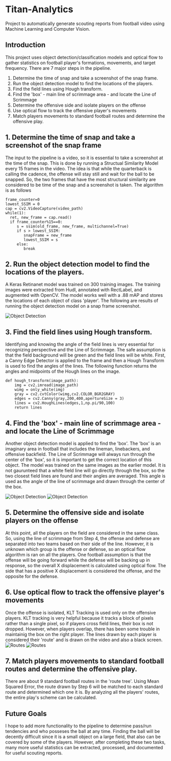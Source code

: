 # Titan-Analytics
Project to automatically generate scouting reports from football video using Machine Learning and Computer Vision. 

## Introduction
This project uses object detection/classification models and optical flow to gather statistics on football player's formations, movements, and target frequency. There are 7 major steps in the pipeline. 

1. Determine the time of snap and take a screenshot of the snap frame. 
2. Run the object detection model to find the locations of the players. 
3. Find the field lines using Hough transform.
4. Find the 'box' - main line of scrimmage area - and locate the Line of Scrimmage
5. Determine the offensive side and isolate players on the offense
6. Use optical flow to track the offensive player's movements
7. Match players movements to standard football routes and determine the offensive play. 

## 1. Determine the time of snap and take a screenshot of the snap frame

The input to the pipeline is a video, so it is essential to take a screenshot at the time of the snap. This is done by running a Structual Similarity Model every 15 frames in the video. The idea is that while the quarterback is calling the cadence, the offense will stay still and wait for the ball to be snapped. So, the two frames that have the most structural similarity are considered to be time of the snap and a screenshot is taken. The algorithm is as follows 
```
frame_counter=0
lowest_SSIM = 0
cap = cv2.VideoCapture(video_path)
while(1):
  ret, new_frame = cap.read()
  if frame_counter%15==0:
     s = ssim(old_frame, new_frame, multichannel=True)
     if s > lowest_SSIM:
        snapFrame = new_frame
        lowest_SSIM = s
     else:
        break  
```

## 2. Run the object detection model to find the locations of the players. 

A Keras Retinanet model was trained on 300 training images. The training images were extracted from Hudl, annotated with RectLabel, and augmented with OpenCV. The model works well with a .88 mAP and stores the locations of each object of class 'player'. The following are results of running the object detection model on a snap frame screenshot. 

![Object Detection](https://github.com/Aneesh1212/Titan-Analytics/blob/master/pictures/object_detection.jpg)

## 3. Find the field lines using Hough transform.
Identifying and knowing the angle of the field lines is very essential for recognizing perspective and the Line of Scrimmage. The safe assumption is that the field background will be green and the field lines will be white. First, a Canny Edge Detector is applied to the frame and then a Hough Transform is used to find the angles of the lines. The following function returns the angles and midpoints of the Hough lines on the image. 
```
def hough_transform(image_path):
    img = cv2.imread(image_path)
    wimg = only_white(img)
    gray = cv2.cvtColor(wimg,cv2.COLOR_BGR2GRAY)
    edges = cv2.Canny(gray,200,400,apertureSize = 3)
    lines = cv2.HoughLines(edges,1,np.pi/90,100)
    return lines
```
## 4. Find the 'box' - main line of scrimmage area - and locate the Line of Scrimmage
Another object detection model is applied to find the 'box'. The 'box' is an imaginary area in football that includes the lineman, linebackers, and offensive backfield. The Line of Scrimmage will always run through the center of the 'box', so it is important to get the correct location of this object. The model was trained on the same images as the earlier model. It is not gaurunteed that a white field line will go directly through the box, so the two closest field lines are found and their angles are averaged. This angle is used as the angle of the line of scrimmage and drawn through the center of the box. 

![Object Detection](https://github.com/Aneesh1212/Titan-Analytics/blob/master/pictures/los_box2.png)
![Object Detection](https://github.com/Aneesh1212/Titan-Analytics/blob/master/pictures/los.png)

## 5. Determine the offensive side and isolate players on the offense
At this point, all the players on the field are considered in the same class. So, using the line of scrimmage from Step 4, the offense and defense are separated into two teams based on their side of the line. However, it is unknown which group is the offense or defense, so an optical flow algorithm is ran on all the players. One football assumption is that the offense will be going forward while the defense will be backing up in response, so the overall X displacement is calculated using optical flow. The side that has a positive X displacement is considered the offense, and the opposite for the defense. 

## 6. Use optical flow to track the offensive player's movements
Once the offense is isolated, KLT Tracking is used only on the offensive players. KLT tracking is very helpful because it tracks a block of pixels rather than a single pixel, so if players cross field lines, their box is not dropped. However, when players overlap, there has been some trouble in maintainig the box on the right player. The lines drawn by each player is considered their 'route' and is drawn on the video and also a black screen. 
![Routes](https://github.com/Aneesh1212/Titan-Analytics/blob/master/pictures/routes_on_image.png)
![Routes](https://github.com/Aneesh1212/Titan-Analytics/blob/master/pictures/routes1.jpg)

## 7. Match players movements to standard football routes and determine the offensive play. 
There are about 9 standard football routes in the 'route tree'. Using Mean Squared Error, the route drawn by Step 6 will be matched to each standard route and determined which one it is. By analyzing all the players' routes, the entire play's scheme can be calculated. 

## Future Goals
I hope to add more functionality to the pipeline to determine pass/run tendencies and who posseses the ball at any time. Finding the ball will be decently difficult since it is a small object on a large field, that also can be covered by some of the players. However, after completing these two tasks, many more useful statistics can be extracted, processed, and documented for useful scouting reports. 


